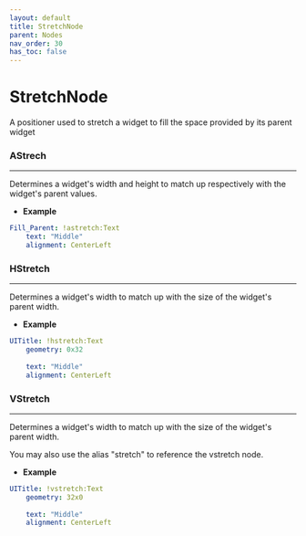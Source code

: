 ```yaml
---
layout: default
title: StretchNode
parent: Nodes
nav_order: 30
has_toc: false
---
```



# StretchNode

A positioner used to stretch a widget to fill the space provided by its parent widget

### AStrech

---

Determines a widget's width and height to match up respectively with the widget's parent values.

* **Example**

```yaml
Fill_Parent: !astretch:Text            
    text: "Middle"
    alignment: CenterLeft
```



### HStretch

---

Determines a widget's width to match up with the size of the widget's parent width.


* **Example**

```yaml
UITitle: !hstretch:Text
    geometry: 0x32
            
    text: "Middle"
    alignment: CenterLeft
```



### VStretch

---

Determines a widget's width to match up with the size of the widget's parent width.

You may also use the alias "stretch" to reference the vstretch node.


* **Example**

```yaml
UITitle: !vstretch:Text
    geometry: 32x0
            
    text: "Middle"
    alignment: CenterLeft
```